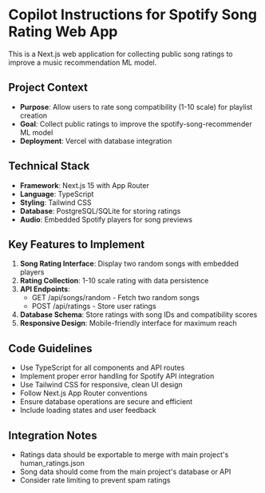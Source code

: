 # Copilot Instructions for Spotify Song Rating Web App

<!-- Use this file to provide workspace-specific custom instructions to Copilot. For more details, visit https://code.visualstudio.com/docs/copilot/copilot-customization#_use-a-githubcopilotinstructionsmd-file -->

This is a Next.js web application for collecting public song ratings to improve a music recommendation ML model.

## Project Context

- **Purpose**: Allow users to rate song compatibility (1-10 scale) for playlist creation
- **Goal**: Collect public ratings to improve the spotify-song-recommender ML model
- **Deployment**: Vercel with database integration

## Technical Stack

- **Framework**: Next.js 15 with App Router
- **Language**: TypeScript
- **Styling**: Tailwind CSS
- **Database**: PostgreSQL/SQLite for storing ratings
- **Audio**: Embedded Spotify players for song previews

## Key Features to Implement

1. **Song Rating Interface**: Display two random songs with embedded players
2. **Rating Collection**: 1-10 scale rating with data persistence
3. **API Endpoints**:
   - GET /api/songs/random - Fetch two random songs
   - POST /api/ratings - Store user ratings
4. **Database Schema**: Store ratings with song IDs and compatibility scores
5. **Responsive Design**: Mobile-friendly interface for maximum reach

## Code Guidelines

- Use TypeScript for all components and API routes
- Implement proper error handling for Spotify API integration
- Use Tailwind CSS for responsive, clean UI design
- Follow Next.js App Router conventions
- Ensure database operations are secure and efficient
- Include loading states and user feedback

## Integration Notes

- Ratings data should be exportable to merge with main project's human_ratings.json
- Song data should come from the main project's database or API
- Consider rate limiting to prevent spam ratings
